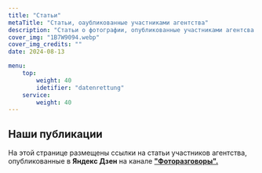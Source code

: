 ```yaml
---
title: "Статьи"
metaTitle: "Статьи, оаубликованные участниками агентства"
description: "Статьи о фотографии, опубликованные участниками агентсва GurFoto.Ru на различных платформах, включая Яндекс Дзен в канале Фоторазговоры"
cover_img: "1B7W9094.webp"
cover_img_credits: ""
date: 2024-08-13

menu:
    top:
        weight: 40
        idetifier: "datenrettung"
    service:
        weight: 40
---
```


## Наши публикации

На этой странице размещены ссылки на статьи участников агентства, опубликованные в **Яндекс Дзен** на канале **["Фоторазговоры".](https://dzen.ru/id/5ee1e3614921136eb9cb6238)**
